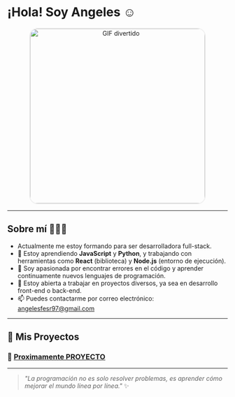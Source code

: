 #  ¡Hola! Soy Angeles ☺️

<p align="center">
  <img src=https://www.google.com/url?sa=i&url=https%3A%2F%2Fes.pinterest.com%2Fpin%2F387309636699976525%2F&psig=AOvVaw1kLUhV3fFiE75P6tz4MZrk&ust=1734792471243000&source=images&cd=vfe&opi=89978449&ved=0CBMQjRxqFwoTCKjDu9rLtooDFQAAAAAdAAAAABAw
       alt="GIF divertido" 
       width="400" 
       style="border: 2px solid #f0f0f0; border-radius: 20px;"/>
</p>

---

##  Sobre mí 👩🏼‍💻

- Actualmente me estoy formando para ser desarrolladora full-stack.
- 🌱 Estoy aprendiendo **JavaScript** y **Python**, y trabajando con herramientas como **React** (biblioteca) y **Node.js** (entorno de ejecución).
- 🌱 Soy apasionada por encontrar errores en el código y aprender continuamente nuevos lenguajes de programación.
- 💼 Estoy abierta a trabajar en proyectos diversos, ya sea en desarrollo front-end o back-end.
- 📫 Puedes contactarme por correo electrónico: [angelesfesr97@gmail.com](mailtoangelesfesr97@gmail.com)

---

## 💫 Mis Proyectos

### 🌟 [Proximamente PROYECTO](#)



---

> _"La programación no es solo resolver problemas, es aprender cómo mejorar el mundo línea por línea."_ ✨
